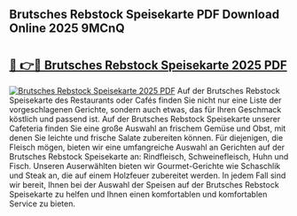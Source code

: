 ## Brutsches Rebstock Speisekarte PDF Download Online 2025 9MCnQ

# <h2><a href="http://gcb41y.nevu.top/?p=Brutsches+Rebstock+Speisekarte">🔗 👉🔴 Brutsches Rebstock Speisekarte 2025 PDF</a></h2>

[![Brutsches Rebstock Speisekarte 2025 PDF](https://i.imgur.com/dBaPXMq.png)](http://gcb41y.nevu.top/?p=Brutsches+Rebstock+Speisekarte)
Auf der Brutsches Rebstock Speisekarte des Restaurants oder Cafés finden Sie nicht nur eine Liste der vorgeschlagenen Gerichte, sondern auch etwas, das für Ihren Geschmack köstlich und passend ist. Auf der Brutsches Rebstock Speisekarte unserer Cafeteria finden Sie eine große Auswahl an frischem Gemüse und Obst, mit denen Sie leichte und frische Salate zubereiten können. Für diejenigen, die Fleisch mögen, bieten wir eine umfangreiche Auswahl an Gerichten auf der Brutsches Rebstock Speisekarte an: Rindfleisch, Schweinefleisch, Huhn und Fisch. Unseren Auserwählten bieten wir Gourmet-Gerichte wie Schaschlik und Steak an, die auf einem Holzfeuer zubereitet werden. In jedem Fall sind wir bereit, Ihnen bei der Auswahl der Speisen auf der Brutsches Rebstock Speisekarte zu helfen und Ihnen einen komfortablen und komfortablen Service zu bieten.
